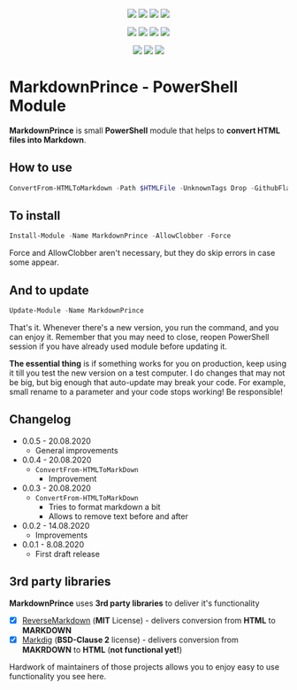﻿<p align="center">
  <a href="https://dev.azure.com/evotecpl/MarkdownPrince/_build/latest?definitionId=3"><img src="https://dev.azure.com/evotecpl/MarkdownPrince/_apis/build/status/EvotecIT.MarkdownPrince"></a>
  <a href="https://www.powershellgallery.com/packages/MarkdownPrince"><img src="https://img.shields.io/powershellgallery/v/MarkdownPrince.svg"></a>
  <a href="https://www.powershellgallery.com/packages/MarkdownPrince"><img src="https://img.shields.io/powershellgallery/vpre/MarkdownPrince.svg?label=powershell%20gallery%20preview&colorB=yellow"></a>
  <a href="https://github.com/EvotecIT/MarkdownPrince"><img src="https://img.shields.io/github/license/EvotecIT/MarkdownPrince.svg"></a>
</p>

<p align="center">
  <a href="https://www.powershellgallery.com/packages/MarkdownPrince"><img src="https://img.shields.io/powershellgallery/p/MarkdownPrince.svg"></a>
  <a href="https://github.com/EvotecIT/MarkdownPrince"><img src="https://img.shields.io/github/languages/top/evotecit/MarkdownPrince.svg"></a>
  <a href="https://github.com/EvotecIT/MarkdownPrince"><img src="https://img.shields.io/github/languages/code-size/evotecit/MarkdownPrince.svg"></a>
  <a href="https://www.powershellgallery.com/packages/MarkdownPrince"><img src="https://img.shields.io/powershellgallery/dt/MarkdownPrince.svg"></a>
</p>

<p align="center">
  <a href="https://twitter.com/PrzemyslawKlys"><img src="https://img.shields.io/twitter/follow/PrzemyslawKlys.svg?label=Twitter%20%40PrzemyslawKlys&style=social"></a>
  <a href="https://evotec.xyz/hub"><img src="https://img.shields.io/badge/Blog-evotec.xyz-2A6496.svg"></a>
  <a href="https://www.linkedin.com/in/pklys"><img src="https://img.shields.io/badge/LinkedIn-pklys-0077B5.svg?logo=LinkedIn"></a>
</p>

# MarkdownPrince - PowerShell Module

**MarkdownPrince** is small **PowerShell** module that helps to **convert HTML files into Markdown**.

## How to use

```powershell
ConvertFrom-HTMLToMarkdown -Path $HTMLFile -UnknownTags Drop -GithubFlavored -DestinationPath $DestinationPath
```

## To install

```powershell
Install-Module -Name MarkdownPrince -AllowClobber -Force
```

Force and AllowClobber aren't necessary, but they do skip errors in case some appear.

## And to update

```powershell
Update-Module -Name MarkdownPrince
```

That's it. Whenever there's a new version, you run the command, and you can enjoy it. Remember that you may need to close, reopen PowerShell session if you have already used module before updating it.

**The essential thing** is if something works for you on production, keep using it till you test the new version on a test computer. I do changes that may not be big, but big enough that auto-update may break your code. For example, small rename to a parameter and your code stops working! Be responsible!

## Changelog

- 0.0.5 - 20.08.2020
  - General improvements
- 0.0.4 - 20.08.2020
  - `ConvertFrom-HTMLToMarkDown`
    - Improvement
- 0.0.3 - 20.08.2020
  - `ConvertFrom-HTMLToMarkDown`
    - Tries to format markdown a bit
    - Allows to remove text before and after
- 0.0.2 - 14.08.2020
  - Improvements
- 0.0.1 - 8.08.2020
  - First draft release

## 3rd party libraries

**MarkdownPrince** uses **3rd party libraries** to deliver it's functionality

- [x] [ReverseMarkdown](https://github.com/mysticmind/reversemarkdown-net) (**MIT** License) - delivers conversion from **HTML** to **MARKDOWN**
- [x] [Markdig](https://github.com/lunet-io/markdig) (**BSD-Clause 2** license) - delivers conversion from **MAKRDOWN** to **HTML** (**not functional yet!**)

Hardwork of maintainers of those projects allows you to enjoy easy to use functionality you see here.
